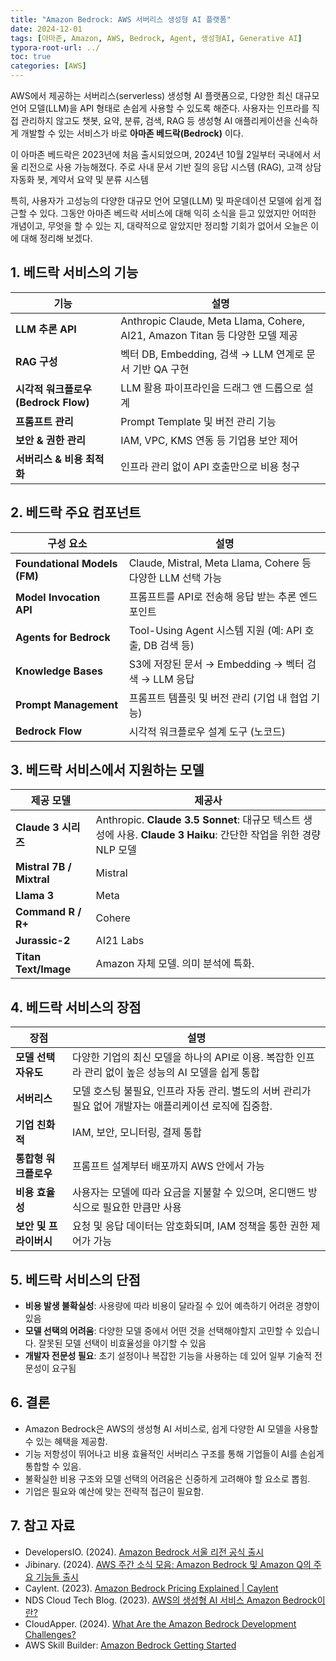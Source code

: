```yaml
---
title: "Amazon Bedrock: AWS 서버리스 생성형 AI 플랫폼"
date: 2024-12-01
tags: [아마존, Amazon, AWS, Bedrock, Agent, 생성형AI, Generative AI]
typora-root-url: ../
toc: true
categories: [AWS]
---
```


AWS에서 제공하는 서버리스(serverless) 생성형 AI 플랫폼으로, 다양한 최신 대규모 언어 모델(LLM)을 API 형태로 손쉽게 사용할 수 있도록 해준다. 사용자는 인프라를 직접 관리하지 않고도 챗봇, 요약, 분류, 검색, RAG 등 생성형 AI 애플리케이션을 신속하게 개발할 수 있는 서비스가 바로 **아마존 베드락(Bedrock)** 이다. 

이 아마존 베드락은 2023년에 처음 출시되었으며, 2024년 10월 2일부터 국내에서 서울 리전으로 사용 가능해졌다. 주로 사내 문서 기반 질의 응답 시스템 (RAG), 고객 상담 자동화 봇, 계약서 요약 및 분류 시스템 

특히, 사용자가 고성능의 다양한 대규모 언어 모델(LLM) 및 파운데이션 모델에 쉽게 접근할 수 있다. 그동안 아마존 베드락 서비스에 대해 익히 소식을 듣고 있었지만 어떠한 개념이고, 무엇을 할 수 있는 지, 대략적으로 알았지만 정리할 기회가 없어서 오늘은 이에 대해 정리해 보겠다. 



## 1. 베드락 서비스의 기능

| 기능                                 | 설명                                                         |
| ------------------------------------ | ------------------------------------------------------------ |
| **LLM 추론 API**                     | Anthropic Claude, Meta Llama, Cohere, AI21, Amazon Titan 등 다양한 모델 제공 |
| **RAG 구성**                         | 벡터 DB, Embedding, 검색 → LLM 연계로 문서 기반 QA 구현      |
| **시각적 워크플로우 (Bedrock Flow)** | LLM 활용 파이프라인을 드래그 앤 드롭으로 설계                |
| **프롬프트 관리**                    | Prompt Template 및 버전 관리 기능                            |
| **보안 & 권한 관리**                 | IAM, VPC, KMS 연동 등 기업용 보안 제어                       |
| **서버리스 & 비용 최적화**           | 인프라 관리 없이 API 호출만으로 비용 청구                    |



## 2. 베드락 주요 컴포넌트

| 구성 요소                    | 설명                                                        |
| ---------------------------- | ----------------------------------------------------------- |
| **Foundational Models (FM)** | Claude, Mistral, Meta Llama, Cohere 등 다양한 LLM 선택 가능 |
| **Model Invocation API**     | 프롬프트를 API로 전송해 응답 받는 추론 엔드포인트           |
| **Agents for Bedrock**       | Tool-Using Agent 시스템 지원 (예: API 호출, DB 검색 등)     |
| **Knowledge Bases**          | S3에 저장된 문서 → Embedding → 벡터 검색 → LLM 응답         |
| **Prompt Management**        | 프롬프트 템플릿 및 버전 관리 (기업 내 협업 기능)            |
| **Bedrock Flow**             | 시각적 워크플로우 설계 도구 (노코드)                        |



## 3. 베드락 서비스에서 지원하는 모델

| 제공 모델                | 제공사                                                       |
| ------------------------ | ------------------------------------------------------------ |
| **Claude 3 시리즈**      | Anthropic. **Claude 3.5 Sonnet**: 대규모 텍스트 생성에 사용. **Claude 3 Haiku**: 간단한 작업을 위한 경량 NLP 모델 |
| **Mistral 7B / Mixtral** | Mistral                                                      |
| **Llama 3**              | Meta                                                         |
| **Command R / R+**       | Cohere                                                       |
| **Jurassic-2**           | AI21 Labs                                                    |
| **Titan Text/Image**     | Amazon 자체 모델. 의미 분석에 특화.                          |



## 4. 베드락 서비스의 장점

| 장점                   | 설명                                                         |
| ---------------------- | ------------------------------------------------------------ |
| **모델 선택 자유도**   | 다양한 기업의 최신 모델을 하나의 API로 이용. 복잡한 인프라 관리 없이 높은 성능의 AI 모델을 쉽게 통합 |
| **서버리스**           | 모델 호스팅 불필요, 인프라 자동 관리. 별도의 서버 관리가 필요 없어 개발자는 애플리케이션 로직에 집중함. |
| **기업 친화적**        | IAM, 보안, 모니터링, 결제 통합                               |
| **통합형 워크플로우**  | 프롬프트 설계부터 배포까지 AWS 안에서 가능                   |
| **비용 효율성**        | 사용자는 모델에 따라 요금을 지불할 수 있으며, 온디맨드 방식으로 필요한 만큼만 사용 |
| **보안 및 프라이버시** | 요청 및 응답 데이터는 암호화되며, IAM 정책을 통한 권한 제어가 가능 |



## 5. 베드락 서비스의 단점

* **비용 발생 불확실성**: 사용량에 따라 비용이 달라질 수 있어 예측하기 어려운 경향이 있음
* **모델 선택의 어려움**: 다양한 모델 중에서 어떤 것을 선택해야할지 고민할 수 있습니다. 잘못된 모델 선택이 비효율성을 야기할 수 있음
* **개발자 전문성 필요**: 초기 설정이나 복잡한 기능을 사용하는 데 있어 일부 기술적 전문성이 요구됨



## 6. 결론

* Amazon Bedrock은 AWS의 생성형 AI 서비스로, 쉽게 다양한 AI 모델을 사용할 수 있는 혜택을 제공함.
* 기능 저항성이 뛰어나고 비용 효율적인 서버리스 구조를 통해 기업들이 AI를 손쉽게 통합할 수 있음.
* 불확실한 비용 구조와 모델 선택의 어려움은 신중하게 고려해야 할 요소로 뽑힘.
* 기업은 필요와 예산에 맞는 전략적 접근이 필요함.



## 7. 참고 자료

* DevelopersIO. (2024). [Amazon Bedrock 서울 리전  공식 출시](https://dev.classmethod.jp/articles/jw-amazon-bedrock-is-now-available-in-seoul-region/)
* Jibinary. (2024). [AWS 주간 소식 모음: Amazon Bedrock 및 Amazon Q의 주요 기능들 출시](https://jibinary.tistory.com/714)
* Caylent. (2023). [Amazon Bedrock Pricing Explained | Caylent](https://caylent.com/blog/amazon-bedrock-pricing-explained/)
* NDS Cloud Tech Blog. (2023). [AWS의 생성형 AI 서비스 Amazon Bedrock이란?](https://m.blog.naver.com/gabianow/223881948359)
* CloudApper. (2024). [What Are the Amazon Bedrock Development Challenges?](https://www.cloudapper.ai/ai-technology/what-are-the-amazon-bedrock-development-challenges/)
* AWS Skill Builder: [Amazon Bedrock Getting Started](https://skillbuilder.aws/learn/63KTRM86DQ/amazon-bedrock-getting-started/SC2Y3HMAUE)